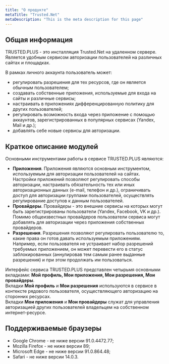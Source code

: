 ```yaml
---
title: "О продукте"
metaTitle: "Trusted.Net"
metaDescription: "This is the meta description for this page"
---
```


## Общая информация

TRUSTED.PLUS  - это инсталляция Trusted.Net на удаленном сервере. Является удобным сервисом авторизации пользователей на различных сайтах и площадках.

В рамках личного аккаунта пользователь может: 
- регулировать разрешения для тех ресурсов, где он является обычным пользователем;
- создавать собственные приложения, используемые для входа на сайты и различные сервисы;
- настраивать в приложениях дифференцированную политику для других пользователей;
- регулировать возможность входа  через приложение  с помощью аккаунтов, зарегистрированных в популярных сервисах  (Yandex, Mail и др.);
- добавлять себе новые сервисы для авторизации.

## Краткое описание модулей

Основными инструментами работы в сервисе TRUSTED.PLUS являются:

- **Приложения**. Приложения являются основным инструментом, используемым для авторизации пользователей на сайтах. Настройки приложений позволяют регулировать способы авторизации, настраивать обязательность тех или иных авторизационных данных (e-mail, телефон и др.), ограничивать доступ для авторизации группами пользователей, осуществлять регулирование доступов к данным пользователей.
- **Провайдеры**. Провайдеры - это внешние сервисы на которых могут быть зарегистрированы пользователи (Yandex, Facebook, VK и др.). Помимо общеизвестных провайдеров пользователи сервиса могут добавлять для авторизации через приложения собственных провайдеров.
- **Разрешения**. Разрешения позволяют регулировать пользователю то, какие права он готов давать используемым приложениям. Например, если пользователя не устраивает набор разрешений требуемых приложением, он может перевести его в статус заблокированных (аннулировав тем самым ранее выданные разрешения) и при этом продолжать им пользоваться.

Интерфейс сервиса TRUSTED.PLUS представлен четырьмя основными вкладками: **Мой профиль, Мои приложения, Мои разрешения, Мои провайдеры**.  
Вкладки **Мой профиль** и **Мои разрешения** используются в сервисе в контексте рядового пользователя, осуществляющего авторизацию на сторонних ресурсах.  
Вкладки **Мои приложения** и **Мои провайдеры** служат для управления авторизацией других пользователей владельцем на собственном интернет-ресурсе.

## Поддерживаемые браузеры 
- Google Chrome - не ниже версии 91.0.4472.77;
- Mozilla Firefox  - не ниже версии 89;
- Microsoft Edge - не ниже версии 91.0.864.48;
- Safari - не ниже версии 14.0.3. 